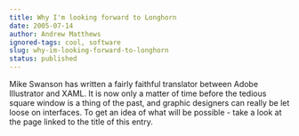 ```yaml
---
title: Why I'm looking forward to Longhorn
date: 2005-07-14
author: Andrew Matthews
ignored-tags: cool, software
slug: why-im-looking-forward-to-longhorn
status: published
---
```


Mike Swanson has written a fairly faithful translator between Adobe Illustrator and XAML. It is now only a matter of time before the tedious square window is a thing of the past, and graphic designers can really be let loose on interfaces. To get an idea of what will be possible - take a look at the page linked to the title of this entry.
